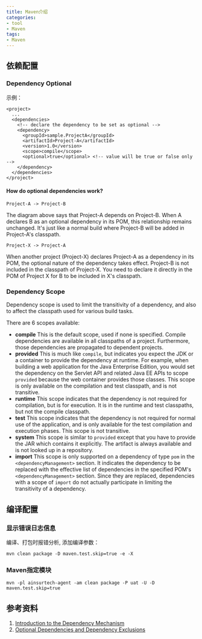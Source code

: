 ```yaml
---
title: Maven介绍
categories:
- tool
- Maven
tags:
- Maven
---
```


##  依赖配置

### Dependency Optional

示例：

```
<project>
  ...
  <dependencies>
    <!-- declare the dependency to be set as optional -->
    <dependency>
      <groupId>sample.ProjectA</groupId>
      <artifactId>Project-A</artifactId>
      <version>1.0</version>
      <scope>compile</scope>
      <optional>true</optional> <!-- value will be true or false only -->
    </dependency>
  </dependencies>
</project>
```

#### How do optional dependencies work?

```
Project-A -> Project-B
```

The diagram above says that Project-A depends on Project-B. When A declares B as an optional dependency in its POM, this relationship remains unchanged. It's just like a normal build where Project-B will be added in Project-A's classpath.

```
Project-X -> Project-A
```

When another project (Project-X) declares Project-A as a dependency in its POM, the optional nature of the dependency takes effect. Project-B is not included in the classpath of Project-X. You need to declare it directly in the POM of Project X for B to be included in X's classpath.



### Dependency Scope

Dependency scope is used to limit the transitivity of a dependency, and also to affect the classpath used for various build tasks.

There are 6 scopes available:

- **compile**
  This is the default scope, used if none is specified. Compile dependencies are available in all classpaths of a project. Furthermore, those dependencies are propagated to dependent projects.
- **provided**
  This is much like `compile`, but indicates you expect the JDK or a container to provide the dependency at runtime. For example, when building a web application for the Java Enterprise Edition, you would set the dependency on the Servlet API and related Java EE APIs to scope `provided` because the web container provides those classes. This scope is only available on the compilation and test classpath, and is not transitive.
- **runtime**
  This scope indicates that the dependency is not required for compilation, but is for execution. It is in the runtime and test classpaths, but not the compile classpath.
- **test**
  This scope indicates that the dependency is not required for normal use of the application, and is only available for the test compilation and execution phases. This scope is not transitive.
- **system**
  This scope is similar to `provided` except that you have to provide the JAR which contains it explicitly. The artifact is always available and is not looked up in a repository.
- **import**
  This scope is only supported on a dependency of type `pom` in the `<dependencyManagement>` section. It indicates the dependency to be replaced with the effective list of dependencies in the specified POM's `<dependencyManagement>` section. Since they are replaced, dependencies with a scope of `import` do not actually participate in limiting the transitivity of a dependency.

## 编译配置

### 显示错误日志信息 

编译、打包时报错分析,  添加编译参数：

```
mvn clean package -D maven.test.skip=true -e -X
```

### Maven指定模块

```
mvn -pl ainsurtech-agent -am clean package -P uat -U -D maven.test.skip=true 
```



## 参考资料
1. [Introduction to the Dependency Mechanism](https://maven.apache.org/guides/introduction/introduction-to-dependency-mechanism.html)
2. [Optional Dependencies and Dependency Exclusions](https://maven.apache.org/guides/introduction/introduction-to-optional-and-excludes-dependencies.html)

